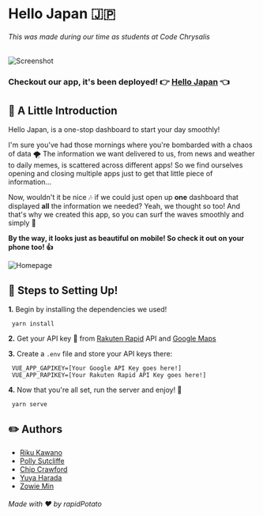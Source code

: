 # **Hello Japan** 🇯🇵
###### This was made during our time as students at Code Chrysalis
![Screenshot](https://hellojapanapp-cc.herokuapp.com/images/screenshot.png)


### Checkout our app, it's been deployed! 👉 [**Hello Japan**](https://hellojapanapp-cc.herokuapp.com/) 👈

## **👋 A Little Introduction**

Hello Japan, is a one-stop dashboard to start your day smoothly!

I'm sure you've had those mornings where you're bombarded with a chaos of data 🌪 The information we want delivered to us, from news and weather to daily memes, is scattered across different apps! So we find ourselves opening and closing multiple apps just to get that little piece of information... 

Now, wouldn't it be nice 🎶 if we could just open up **one** dashboard that displayed **all** the information we needed? Yeah, we thought so too! And that's why we created this app, so you can surf the waves smoothly and simply 🌱


**By the way, it looks just as beautiful on mobile! So check it out on your phone too! 👍**

![Homepage](https://hellojapanapp-cc.herokuapp.com/images/gif.gif)


## **🚀 Steps to Setting Up!**
**1.** Begin by installing the dependencies we used! 
```
 yarn install
```
**2.** Get your API key 🔑 from [Rakuten Rapid](https://api.rakuten.co.jp/en/) API and [Google Maps](https://developers.google.com/maps/documentation/javascript/get-api-key)

**3.** Create a `.env` file and store your API keys there:
```
 VUE_APP_GAPIKEY=[Your Google API Key goes here!]
 VUE_APP_RAPIKEY=[Your Rakuten Rapid API Key goes here!]
```
**4.** Now that you're all set, run the server and enjoy! 🎉
```
 yarn serve
```

## **✏️ Authors**
- [Riku Kawano](https://github.com/rikukawano)
- [Polly Sutcliffe](https://github.com/pollyj)
- [Chip Crawford](https://github.com/cwcraw)
- [Yuya Harada](https://github.com/yuya-h-29)
- [Zowie Min](https://github.com/Zowie0122)

###### Made with ♥️ by rapidPotato
